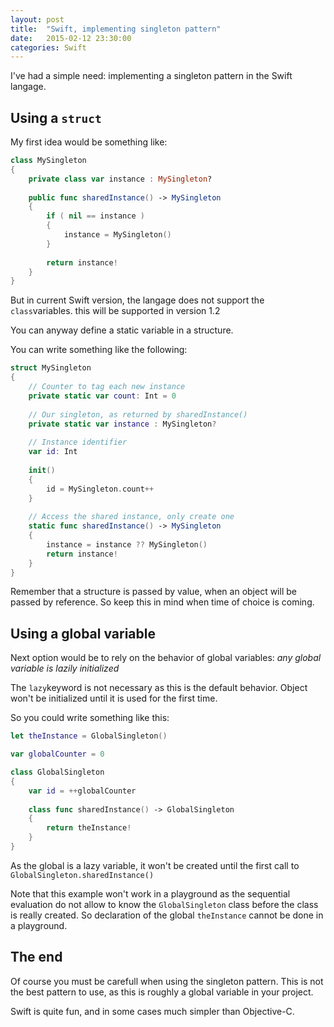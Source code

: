 ```yaml
---
layout: post
title:  "Swift, implementing singleton pattern"
date:   2015-02-12 23:30:00
categories: Swift
---
```


I've had a simple need: implementing a singleton pattern in the Swift langage.

## Using a ``struct``

My first idea would be something like:

```swift
class MySingleton
{
	private class var instance : MySingleton?
	
	public func sharedInstance() -> MySingleton 
	{
		if ( nil == instance )
		{
			instance = MySingleton()
		}
		
		return instance!
	}
}
```

But in current Swift version, the langage does not support the ``class``variables. 
this will be supported in version 1.2

You can anyway define a static variable in a structure.

You can write something like the following:

```swift
struct MySingleton
{
    // Counter to tag each new instance
    private static var count: Int = 0
    
    // Our singleton, as returned by sharedInstance()
    private static var instance : MySingleton?
    
    // Instance identifier
    var id: Int
    
    init()
    {
        id = MySingleton.count++
    }
    
    // Access the shared instance, only create one
    static func sharedInstance() -> MySingleton
    {
        instance = instance ?? MySingleton()
        return instance!
    }
}
```

Remember that a structure is passed by value, when an object will
be passed by reference. So keep this in mind when time of choice is coming.

## Using a global variable

Next option would be to rely on the behavior of global variables:
*any global variable is lazily initialized*

The ``lazy``keyword is not necessary as this is the default behavior. 
Object won't be initialized until it is used for the first time.


So you could write something like this:

```swift
let theInstance = GlobalSingleton()

var globalCounter = 0

class GlobalSingleton
{
    var id = ++globalCounter
    
    class func sharedInstance() -> GlobalSingleton
    {
        return theInstance!
    }
}
```

As the global is a lazy variable, it won't be created until the first call to 
``GlobalSingleton.sharedInstance()``

Note that this example won't work in a playground as the sequential evaluation do not 
allow to know the ``GlobalSingleton`` class before the class is really created. 
So declaration of the global ``theInstance`` cannot be done in a playground.

## The end

Of course you must be carefull when using the singleton pattern. 
This is not the best pattern to use, as this is roughly a global variable in your project.

Swift is quite fun, and in some cases much simpler than Objective-C.


